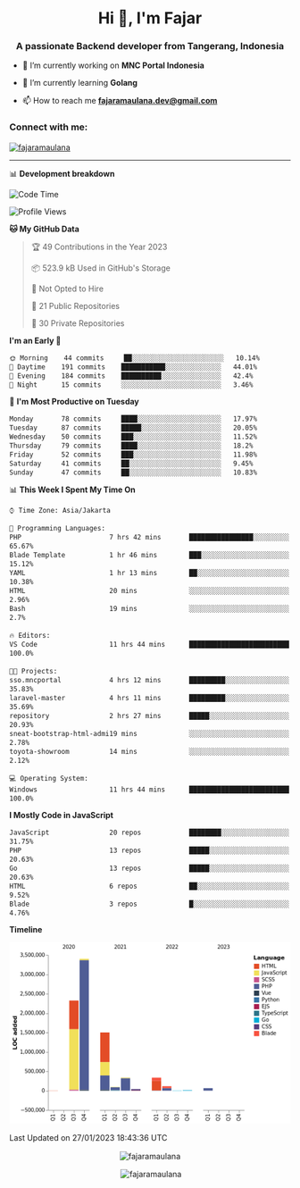 <h1 align="center">Hi 👋, I'm Fajar</h1>
<h3 align="center">A passionate Backend developer from Tangerang, Indonesia</h3>

<!-- <p align="left"> <img src="https://komarev.com/ghpvc/?username=fajaramaulana&label=Profile%20views&color=0e75b6&style=flat" alt="fajaramaulana" /> </p> -->

- 🔭 I’m currently working on **MNC Portal Indonesia**

- 🌱 I’m currently learning **Golang**

- 📫 How to reach me **fajaramaulana.dev@gmail.com**

<h3 align="left">Connect with me:</h3>
<p align="left">
<a href="https://linkedin.com/in/fajar-agus-maulana-73533a180/" target="blank"><img align="center" src="https://raw.githubusercontent.com/rahuldkjain/github-profile-readme-generator/master/src/images/icons/Social/linked-in-alt.svg" alt="fajaramaulana" height="30" width="40" /></a>
</p>

-------

📊 **Development breakdown**
<!--START_SECTION:waka-->
![Code Time](http://img.shields.io/badge/Code%20Time-846%20hrs%2053%20mins-blue)

![Profile Views](http://img.shields.io/badge/Profile%20Views-155-blue)

**🐱 My GitHub Data** 

> 🏆 49 Contributions in the Year 2023
 > 
> 📦 523.9 kB Used in GitHub's Storage 
 > 
> 🚫 Not Opted to Hire
 > 
> 📜 21 Public Repositories 
 > 
> 🔑 30 Private Repositories  
 > 
**I'm an Early 🐤** 

```text
🌞 Morning    44 commits     ██░░░░░░░░░░░░░░░░░░░░░░░   10.14% 
🌆 Daytime    191 commits    ███████████░░░░░░░░░░░░░░   44.01% 
🌃 Evening    184 commits    ██████████░░░░░░░░░░░░░░░   42.4% 
🌙 Night      15 commits     ░░░░░░░░░░░░░░░░░░░░░░░░░   3.46%

```
📅 **I'm Most Productive on Tuesday** 

```text
Monday       78 commits     ████░░░░░░░░░░░░░░░░░░░░░   17.97% 
Tuesday      87 commits     █████░░░░░░░░░░░░░░░░░░░░   20.05% 
Wednesday    50 commits     ███░░░░░░░░░░░░░░░░░░░░░░   11.52% 
Thursday     79 commits     ████░░░░░░░░░░░░░░░░░░░░░   18.2% 
Friday       52 commits     ███░░░░░░░░░░░░░░░░░░░░░░   11.98% 
Saturday     41 commits     ██░░░░░░░░░░░░░░░░░░░░░░░   9.45% 
Sunday       47 commits     ██░░░░░░░░░░░░░░░░░░░░░░░   10.83%

```


📊 **This Week I Spent My Time On** 

```text
⌚︎ Time Zone: Asia/Jakarta

💬 Programming Languages: 
PHP                      7 hrs 42 mins       ████████████████░░░░░░░░░   65.67% 
Blade Template           1 hr 46 mins        ███░░░░░░░░░░░░░░░░░░░░░░   15.12% 
YAML                     1 hr 13 mins        ██░░░░░░░░░░░░░░░░░░░░░░░   10.38% 
HTML                     20 mins             ░░░░░░░░░░░░░░░░░░░░░░░░░   2.96% 
Bash                     19 mins             ░░░░░░░░░░░░░░░░░░░░░░░░░   2.7%

🔥 Editors: 
VS Code                  11 hrs 44 mins      █████████████████████████   100.0%

🐱‍💻 Projects: 
sso.mncportal            4 hrs 12 mins       █████████░░░░░░░░░░░░░░░░   35.83% 
laravel-master           4 hrs 11 mins       █████████░░░░░░░░░░░░░░░░   35.69% 
repository               2 hrs 27 mins       █████░░░░░░░░░░░░░░░░░░░░   20.93% 
sneat-bootstrap-html-admi19 mins             ░░░░░░░░░░░░░░░░░░░░░░░░░   2.78% 
toyota-showroom          14 mins             ░░░░░░░░░░░░░░░░░░░░░░░░░   2.12%

💻 Operating System: 
Windows                  11 hrs 44 mins      █████████████████████████   100.0%

```

**I Mostly Code in JavaScript** 

```text
JavaScript               20 repos            ████████░░░░░░░░░░░░░░░░░   31.75% 
PHP                      13 repos            █████░░░░░░░░░░░░░░░░░░░░   20.63% 
Go                       13 repos            █████░░░░░░░░░░░░░░░░░░░░   20.63% 
HTML                     6 repos             ██░░░░░░░░░░░░░░░░░░░░░░░   9.52% 
Blade                    3 repos             █░░░░░░░░░░░░░░░░░░░░░░░░   4.76%

```


**Timeline**

![Chart not found](https://raw.githubusercontent.com/fajaramaulana/fajaramaulana/main/charts/bar_graph.png) 


 Last Updated on 27/01/2023 18:43:36 UTC
<!--END_SECTION:waka-->
<p align="center"><img align="center" src="https://github-readme-stats.vercel.app/api/top-langs?username=fajaramaulana&show_icons=true&locale=en&layout=compact" alt="fajaramaulana" /></p>

<p align="center">&nbsp;<img align="center" src="https://github-readme-stats.vercel.app/api?username=fajaramaulana&show_icons=true&locale=en" alt="fajaramaulana" /></p>
